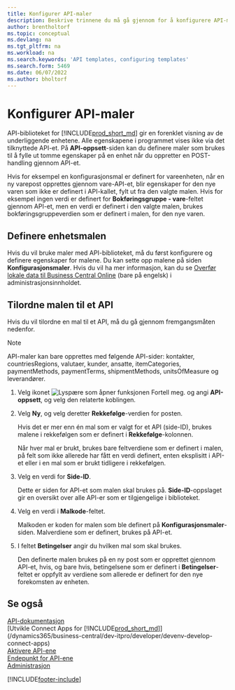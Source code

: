 ```yaml
---
title: Konfigurer API-maler
description: Beskrive trinnene du må gå gjennom for å konfigurere API-maler for Dynamics 365 Business Central.
author: brentholtorf
ms.topic: conceptual
ms.devlang: na
ms.tgt_pltfrm: na
ms.workload: na
ms.search.keywords: 'API templates, configuring templates'
ms.search.form: 5469
ms.date: 06/07/2022
ms.author: bholtorf
---
```


# Konfigurer API-maler

API-biblioteket for [!INCLUDE[prod_short_md](includes/prod_short.md)] gir en forenklet visning av de underliggende enhetene. Alle egenskapene i programmet vises ikke via det tilknyttede API-et. På **API-oppsett**-siden kan du definere maler som brukes til å fylle ut tomme egenskaper på en enhet når du oppretter en POST-handling gjennom API-et. 

Hvis for eksempel en konfigurasjonsmal er definert for vareenheten, når en ny varepost opprettes gjennom vare-API-et, blir egenskaper for den nye varen som ikke er definert i API-kallet, fylt ut fra den valgte malen. Hvis for eksempel ingen verdi er definert for **Bokføringsgruppe - vare**-feltet gjennom API-et, men en verdi er definert i den valgte malen, brukes bokføringsgruppeverdien som er definert i malen, for den nye varen. 

## Definere enhetsmalen

Hvis du vil bruke maler med API-biblioteket, må du først konfigurere og definere egenskaper for malene. Du kan sette opp malene på siden **Konfigurasjonsmaler**. Hvis du vil ha mer informasjon, kan du se [Overfør lokale data til Business Central Online](/dynamics365/business-central/dev-itpro/administration/migrate-data) (bare på engelsk) i administrasjonsinnholdet.  

## Tilordne malen til et API

Hvis du vil tilordne en mal til et API, må du gå gjennom fremgangsmåten nedenfor.

> [!NOTE]  
> API-maler kan bare opprettes med følgende API-sider: kontakter, countriesRegions, valutaer, kunder, ansatte, itemCategories, paymentMethods, paymentTerms, shipmentMethods, unitsOfMeasure og leverandører.

1. Velg ikonet ![Lyspære som åpner funksjonen Fortell meg.](media/ui-search/search_small.png "Fortell hva du vil gjøre") og angi **API-oppsett**, og velg den relaterte koblingen.
2. Velg **Ny**, og velg deretter **Rekkefølge**-verdien for posten.  

    Hvis det er mer enn én mal som er valgt for et API (side-ID), brukes malene i rekkefølgen som er definert i **Rekkefølge**-kolonnen.  

    Når hver mal er brukt, brukes bare feltverdiene som er definert i malen, på felt som ikke allerede har fått en verdi definert, enten eksplisitt i API-et eller i en mal som er brukt tidligere i rekkefølgen.  
3. Velg en verdi for **Side-ID**.  

    Dette er siden for API-et som malen skal brukes på. **Side-ID**-oppslaget gir en oversikt over alle API-er som er tilgjengelige i biblioteket.
4. Velg en verdi i **Malkode**-feltet.  

    Malkoden er koden for malen som ble definert på **Konfigurasjonsmaler**-siden. Malverdiene som er definert, brukes på API-et.  
5. I feltet **Betingelser** angir du hvilken mal som skal brukes.  

    Den definerte malen brukes på en ny post som er opprettet gjennom API-et, hvis, og bare hvis, betingelsene som er definert i **Betingelser**-feltet er oppfylt av verdiene som allerede er definert for den nye forekomsten av enheten.

## Se også

[API-dokumentasjon](/dynamics-nav/fin-graph)  
[Utvikle Connect Apps for [!INCLUDE[prod_short_md](includes/prod_short.md)]](/dynamics365/business-central/dev-itpro/developer/devenv-develop-connect-apps)  
[Aktivere API-ene](/dynamics-nav/enabling-apis-for-dynamics-nav)  
[Endepunkt for API-ene](/dynamics-nav/endpoints-apis-for-dynamics)  
[Administrasjon](admin-setup-and-administration.md)

[!INCLUDE[footer-include](includes/footer-banner.md)]